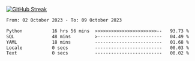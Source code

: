 [![GitHub Streak](https://streak-stats.demolab.com?user=renren-017&theme=sea&hide_border=true&background=DD272700)](https://git.io/streak-stats)

<!--START_SECTION:waka-->

```txt
From: 02 October 2023 - To: 09 October 2023

Python           16 hrs 56 mins  >>>>>>>>>>>>>>>>>>>>>>>--   93.73 %
SQL              48 mins         >------------------------   04.49 %
YAML             18 mins         -------------------------   01.68 %
Locale           0 secs          -------------------------   00.03 %
Text             0 secs          -------------------------   00.02 %
```

<!--END_SECTION:waka-->
